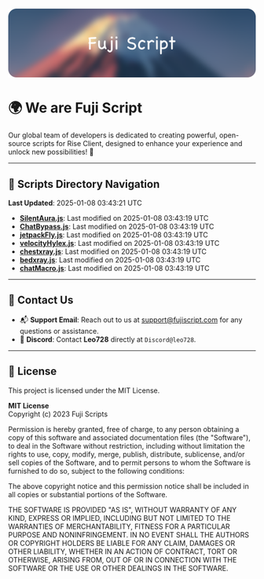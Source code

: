 ![Banner](.github/b.webp)

# 🌍 **We are Fuji Script**

Our global team of developers is dedicated to creating powerful, open-source scripts for Rise Client, designed to enhance your experience and unlock new possibilities! 🌟

---
<!-- SCRIPTS_NAVIGATION_START -->
## 📂 **Scripts Directory Navigation**

**Last Updated**: 2025-01-08 03:43:21 UTC

- **[SilentAura.js](scripts/SilentAura.js)**: Last modified on 2025-01-08 03:43:19 UTC
- **[ChatBypass.js](scripts/ChatBypass.js)**: Last modified on 2025-01-08 03:43:19 UTC
- **[jetpackFly.js](scripts/jetpackFly.js)**: Last modified on 2025-01-08 03:43:19 UTC
- **[velocityHylex.js](scripts/velocityHylex.js)**: Last modified on 2025-01-08 03:43:19 UTC
- **[chestxray.js](scripts/chestxray.js)**: Last modified on 2025-01-08 03:43:19 UTC
- **[bedxray.js](scripts/bedxray.js)**: Last modified on 2025-01-08 03:43:19 UTC
- **[chatMacro.js](scripts/chatMacro.js)**: Last modified on 2025-01-08 03:43:19 UTC

<!-- SCRIPTS_NAVIGATION_END -->

---

## 💬 **Contact Us**  
- 📬 **Support Email**: Reach out to us at [support@fujiscript.com](mailto:support@fujiscript.com) for any questions or assistance.  
- 💬 **Discord**: Contact **Leo728** directly at `Discord@leo728`.

---

## 📜 **License**

This project is licensed under the MIT License.  

**MIT License**  
Copyright (c) 2023 Fuji Scripts  

Permission is hereby granted, free of charge, to any person obtaining a copy of this software and associated documentation files (the "Software"), to deal in the Software without restriction, including without limitation the rights to use, copy, modify, merge, publish, distribute, sublicense, and/or sell copies of the Software, and to permit persons to whom the Software is furnished to do so, subject to the following conditions:  

The above copyright notice and this permission notice shall be included in all copies or substantial portions of the Software.  

THE SOFTWARE IS PROVIDED "AS IS", WITHOUT WARRANTY OF ANY KIND, EXPRESS OR IMPLIED, INCLUDING BUT NOT LIMITED TO THE WARRANTIES OF MERCHANTABILITY, FITNESS FOR A PARTICULAR PURPOSE AND NONINFRINGEMENT. IN NO EVENT SHALL THE AUTHORS OR COPYRIGHT HOLDERS BE LIABLE FOR ANY CLAIM, DAMAGES OR OTHER LIABILITY, WHETHER IN AN ACTION OF CONTRACT, TORT OR OTHERWISE, ARISING FROM, OUT OF OR IN CONNECTION WITH THE SOFTWARE OR THE USE OR OTHER DEALINGS IN THE SOFTWARE.  

